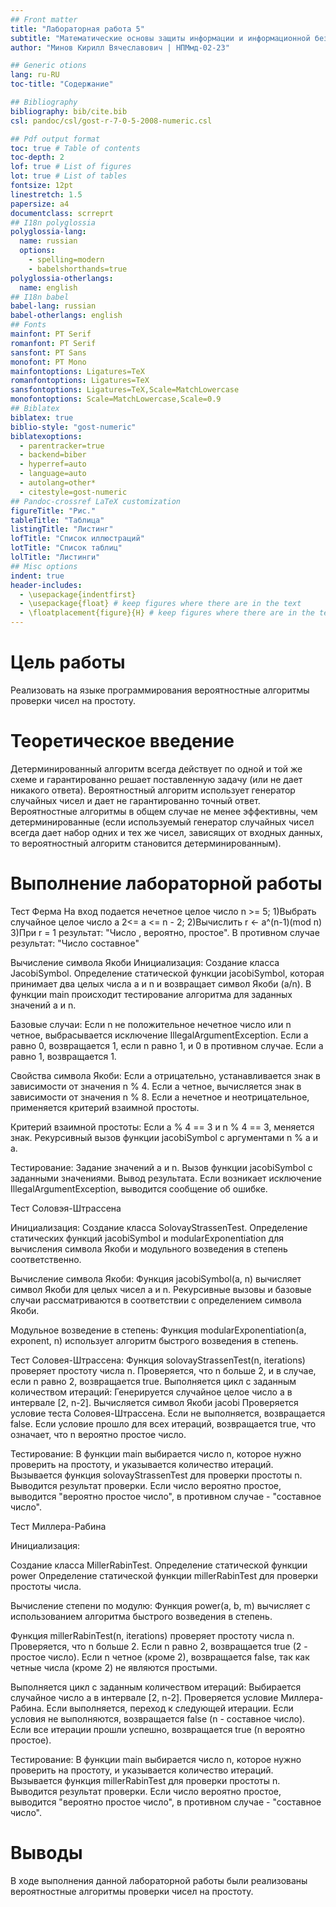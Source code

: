 ```yaml
---
## Front matter
title: "Лабораторная работа 5"
subtitle: "Математические основы защиты информации и информационной безопасности"
author: "Минов Кирилл Вячеславович | НПМмд-02-23"

## Generic otions
lang: ru-RU
toc-title: "Содержание"

## Bibliography
bibliography: bib/cite.bib
csl: pandoc/csl/gost-r-7-0-5-2008-numeric.csl

## Pdf output format
toc: true # Table of contents
toc-depth: 2
lof: true # List of figures
lot: true # List of tables
fontsize: 12pt
linestretch: 1.5
papersize: a4
documentclass: scrreprt
## I18n polyglossia
polyglossia-lang:
  name: russian
  options:
	- spelling=modern
	- babelshorthands=true
polyglossia-otherlangs:
  name: english
## I18n babel
babel-lang: russian
babel-otherlangs: english
## Fonts
mainfont: PT Serif
romanfont: PT Serif
sansfont: PT Sans
monofont: PT Mono
mainfontoptions: Ligatures=TeX
romanfontoptions: Ligatures=TeX
sansfontoptions: Ligatures=TeX,Scale=MatchLowercase
monofontoptions: Scale=MatchLowercase,Scale=0.9
## Biblatex
biblatex: true
biblio-style: "gost-numeric"
biblatexoptions:
  - parentracker=true
  - backend=biber
  - hyperref=auto
  - language=auto
  - autolang=other*
  - citestyle=gost-numeric
## Pandoc-crossref LaTeX customization
figureTitle: "Рис."
tableTitle: "Таблица"
listingTitle: "Листинг"
lofTitle: "Список иллюстраций"
lotTitle: "Список таблиц"
lolTitle: "Листинги"
## Misc options
indent: true
header-includes:
  - \usepackage{indentfirst}
  - \usepackage{float} # keep figures where there are in the text
  - \floatplacement{figure}{H} # keep figures where there are in the text
---
```


# Цель работы


Реализовать на языке программирования вероятностные алгоритмы проверки чисел на простоту.

# Теоретическое введение

Детерминированный алгоритм всегда действует по одной и той же схеме и гарантированно решает поставленную задачу (или не дает никакого ответа). Вероятностный алгоритм использует генератор случайных чисел и дает не гарантированно точный ответ. Вероятностные алгоритмы в общем случае не менее эффективны, чем детерминированные (если используемый генератор случайных чисел всегда дает набор одних и тех же чисел, зависящих от входных данных, то вероятностный алгоритм становится детерминированным).

# Выполнение лабораторной работы

Тест Ферма
На вход подается нечетное целое число n >= 5;
1)Выбрать случайное целое число a 2<= a <= n - 2; 
2)Вычислить r <- a^(n-1)(mod n)
3)При r = 1 результат: "Число , вероятно, простое". В противном случае результат: "Число составное"

Вычисление символа Якоби
Инициализация:
Создание класса JacobiSymbol.
Определение статической функции jacobiSymbol, которая принимает два целых числа a и n и возвращает символ Якоби (a/n).
В функции main происходит тестирование алгоритма для заданных значений a и n.

Базовые случаи:
Если n не положительное нечетное число или n четное, выбрасывается исключение IllegalArgumentException.
Если a равно 0, возвращается 1, если n равно 1, и 0 в противном случае.
Если a равно 1, возвращается 1.

Свойства символа Якоби:
Если a отрицательно, устанавливается знак в зависимости от значения n % 4.
Если a четное, вычисляется знак в зависимости от значения n % 8.
Если a нечетное и неотрицательное, применяется критерий взаимной простоты.

Критерий взаимной простоты:
Если a % 4 == 3 и n % 4 == 3, меняется знак.
Рекурсивный вызов функции jacobiSymbol с аргументами n % a и a.

Тестирование:
Задание значений a и n.
Вызов функции jacobiSymbol с заданными значениями.
Вывод результата. Если возникает исключение IllegalArgumentException, выводится сообщение об ошибке.


Тест Соловэя-Штрассена

Инициализация:
Создание класса SolovayStrassenTest.
Определение статических функций jacobiSymbol и modularExponentiation для вычисления символа Якоби и модульного возведения в степень соответственно.

Вычисление символа Якоби:
Функция jacobiSymbol(a, n) вычисляет символ Якоби для целых чисел a и n.
Рекурсивные вызовы и базовые случаи рассматриваются в соответствии с определением символа Якоби.

Модульное возведение в степень:
Функция modularExponentiation(a, exponent, n) использует алгоритм быстрого возведения в степень.

Тест Соловея-Штрассена:
Функция solovayStrassenTest(n, iterations) проверяет простоту числа n.
Проверяется, что n больше 2, и в случае, если n равно 2, возвращается true.
Выполняется цикл с заданным количеством итераций:
Генерируется случайное целое число a в интервале [2, n-2].
Вычисляется символ Якоби jacobi 
Проверяется условие теста Соловея-Штрассена. Если не выполняется, возвращается false.
Если условие прошло для всех итераций, возвращается true, что означает, что n вероятно простое число.

Тестирование:
В функции main выбирается число n, которое нужно проверить на простоту, и указывается количество итераций.
Вызывается функция solovayStrassenTest для проверки простоты n.
Выводится результат проверки. Если число вероятно простое, выводится "вероятно простое число", в противном случае - "составное число".


Тест Миллера-Рабина 

Инициализация:

Создание класса MillerRabinTest.
Определение статической функции power
Определение статической функции millerRabinTest для проверки простоты числа.

Вычисление степени по модулю:
Функция power(a, b, m) вычисляет  с использованием алгоритма быстрого возведения в степень.

Функция millerRabinTest(n, iterations) проверяет простоту числа n.
Проверяется, что n больше 2. Если n равно 2, возвращается true (2 - простое число).
Если n четное (кроме 2), возвращается false, так как четные числа (кроме 2) не являются простыми.

Выполняется цикл с заданным количеством итераций:
Выбирается случайное число a в интервале [2, n-2].
Проверяется условие Миллера-Рабина. Если выполняется, переход к следующей итерации.
Если условия не выполняются, возвращается false (n - составное число).
Если все итерации прошли успешно, возвращается true (n вероятно простое).

Тестирование:
В функции main выбирается число n, которое нужно проверить на простоту, и указывается количество итераций.
Вызывается функция millerRabinTest для проверки простоты n.
Выводится результат проверки. Если число вероятно простое, выводится "вероятно простое число", в противном случае - "составное число".

# Выводы

В ходе выполнения данной лабораторной работы были реализованы вероятностные алгоритмы проверки чисел на простоту.


